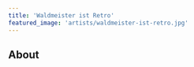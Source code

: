 ```yaml
---
title: 'Waldmeister ist Retro'
featured_image: 'artists/waldmeister-ist-retro.jpg'
---
```


## About


